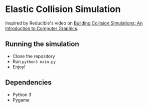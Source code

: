 # Elastic Collision Simulation
 
Inspired by Reducible's video on [ Building Collision Simulations: An Introduction to Computer Graphics](https://www.youtube.com/watch?v=eED4bSkYCB8).

## Running the simulation
- Clone the repository
- Run `python3 main.py`
- Enjoy!

## Dependencies
- Python 3
- Pygame


